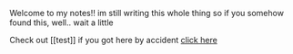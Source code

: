 Welcome to my notes!!
im still writing this whole thing so if you somehow found this, well.. wait a little

Check out [[test]]
if you got here by accident [click here](https://www.cyanone.art)